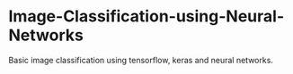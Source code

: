 # Image-Classification-using-Neural-Networks
Basic image classification using tensorflow, keras and neural networks.
